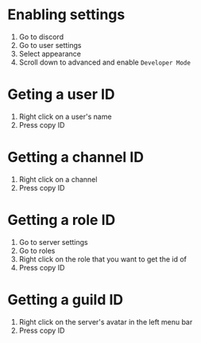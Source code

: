 # Enabling settings
1. Go to discord
2. Go to user settings
3. Select appearance
4. Scroll down to advanced and enable `Developer Mode`

# Geting a user ID
1. Right click on a user's name
2. Press copy ID

# Getting a channel ID
1. Right click on a channel 
2. Press copy ID

# Getting a role ID
1. Go to server settings
2. Go to roles
3. Right click on the role that you want to get the id of
4. Press copy ID

# Getting a guild ID
1. Right click on the server's avatar in the left menu bar
2. Press copy ID

